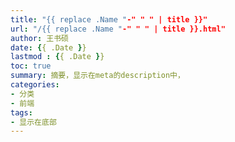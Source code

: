 ```yaml
---
title: "{{ replace .Name "-" " " | title }}"
url: "/{{ replace .Name "-" " " | title }}.html"
author: 王书硕
date: {{ .Date }}
lastmod : {{ .Date }}
toc: true
summary: 摘要，显示在meta的description中，
categories:
- 分类
- 前端
tags:
- 显示在底部
---
```

